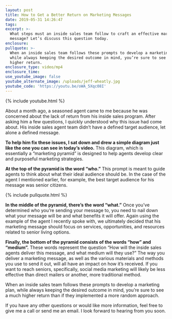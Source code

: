 ```yaml
---
layout: post
title: How to Get a Better Return on Marketing Messages
date: 2019-05-31 14:26:47
tags:
excerpt: >-
  What steps must an inside sales team follow to craft an effective marketing
  message? Let’s discuss this question today.
enclosure:
pullquote: >-
  When an inside sales team follows these prompts to develop a marketing plan,
  while always keeping the desired outcome in mind, you’re sure to see a much
  higher return.
enclosure_type: video/mp4
enclosure_time:
use_youtube_image: false
youtube_alternate_image: /uploads/jeff-wheatly.jpg
youtube_code: 'https://youtu.be/oWA_5Xqc08I'
---
```


{% include youtube.html %}

About a month ago, a seasoned agent came to me because he was concerned about the lack of return from his inside sales program. After asking him a few questions, I quickly understood why this issue had come about. His inside sales agent team didn’t have a defined target audience, let alone a defined message.&nbsp;

**To help him fix these issues, I sat down and drew a simple diagram just like the one you can see in today’s video.** This diagram, which is essentially a “marketing pyramid” is designed to help agents develop clear and purposeful marketing strategies.&nbsp;

**At the top of the pyramid is the word “who.”** This prompt is meant to guide agents to think about what their ideal audience should be. In the case of the agent I mentioned earlier, for example, the best target audience for his message was senior citizens.&nbsp;

{% include pullquote.html %}

**In the middle of the pyramid, there’s the word “what.”** Once you’ve determined who you’re sending your message to, you need to nail down what your message will be and what benefits it will offer. Again using the example of the agent I recently spoke with, we ultimately decided that his marketing message should focus on services, opportunities, and resources related to senior living options.&nbsp;

**Finally, the bottom of the pyramid consists of the words “how” and “medium”.** These words represent the question “How will the inside sales agents deliver this message, and what medium will they use?” The way you deliver a marketing message, as well as the various materials and methods you use to send it out, will all have an impact on how it’s received. If you want to reach seniors, specifically, social media marketing will likely be less effective than direct mailers or another, more traditional method.

When an inside sales team follows these prompts to develop a marketing plan, while always keeping the desired outcome in mind, you’re sure to see a much higher return than if they implemented a more random approach.&nbsp;

If you have any other questions or would like more information, feel free to give me a call or send me an email. I look forward to hearing from you soon.<br>&nbsp;